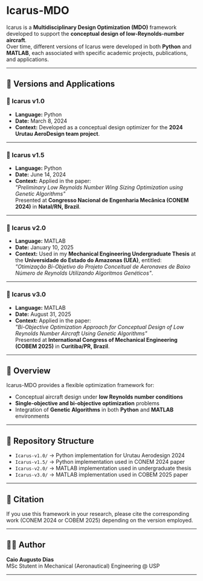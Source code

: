 # Icarus-MDO

Icarus is a **Multidisciplinary Design Optimization (MDO)** framework developed to support the **conceptual design of low-Reynolds-number aircraft**.  
Over time, different versions of Icarus were developed in both **Python** and **MATLAB**, each associated with specific academic projects, publications, and applications.

---

## 📂 Versions and Applications

### 🔹 Icarus v1.0
- **Language:** Python  
- **Date:** March 8, 2024  
- **Context:** Developed as a conceptual design optimizer for the **2024 Urutau AeroDesign team project**.  

---

### 🔹 Icarus v1.5
- **Language:** Python  
- **Date:** June 14, 2024  
- **Context:** Applied in the paper:  
  *"Preliminary Low Reynolds Number Wing Sizing Optimization using Genetic Algorithms"*  
  Presented at **Congresso Nacional de Engenharia Mecânica (CONEM 2024)** in **Natal/RN, Brazil**.  

---

### 🔹 Icarus v2.0
- **Language:** MATLAB  
- **Date:** January 10, 2025  
- **Context:** Used in my **Mechanical Engineering Undergraduate Thesis** at the **Universidade do Estado do Amazonas (UEA)**, entitled:  
  *"Otimização Bi-Objetivo do Projeto Conceitual de Aeronaves de Baixo Número de Reynolds Utilizando Algoritmos Genéticos"*.  

---

### 🔹 Icarus v3.0
- **Language:** MATLAB  
- **Date:** August 31, 2025  
- **Context:** Applied in the paper:  
  *"Bi-Objective Optimization Approach for Conceptual Design of Low Reynolds Number Aircraft Using Genetic Algorithms"*  
  Presented at **International Congress of Mechanical Engineering (COBEM 2025)** in **Curitiba/PR, Brazil**.  

---

## 🚀 Overview

Icarus-MDO provides a flexible optimization framework for:
- Conceptual aircraft design under **low Reynolds number conditions**  
- **Single-objective and bi-objective optimization** problems  
- Integration of **Genetic Algorithms** in both **Python** and **MATLAB** environments  

---

## 📑 Repository Structure
- `Icarus-v1.0/` → Python implementation for Urutau Aerodesign 2024  
- `Icarus-v1.5/` → Python implementation used in CONEM 2024 paper  
- `Icarus-v2.0/` → MATLAB implementation used in undergraduate thesis  
- `Icarus-v3.0/` → MATLAB implementation used in COBEM 2025 paper  

---

## 📌 Citation
If you use this framework in your research, please cite the corresponding work (CONEM 2024 or COBEM 2025) depending on the version employed.

---

## 👨‍💻 Author
**Caio Augusto Dias**  
MSc Stutent in Mechanical (Aeronautical) Engineering @ USP  

---

